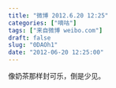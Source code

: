 ```yaml
---
title: "微博 2012.6.20 12:25"
categories: ["嘀咕"]
tags: ["来自微博 weibo.com"]
draft: false
slug: "0DAOh1"
date: "2012-06-20 12:25:00"
---
```


<p>像奶茶那样封可乐，倒是少见。 ​​​​</p>
